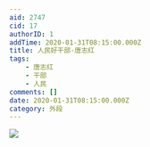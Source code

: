 ```yaml
---
aid: 2747
cid: 17
authorID: 1
addTime: 2020-01-31T08:15:00.000Z
title: 人民好干部-唐志红
tags:
    - 唐志红
    - 干部
    - 人民
comments: []
date: 2020-01-31T08:15:00.000Z
category: 外段
---
```


![](https://i.loli.net/2020/01/31/ZM3NeXTYEVgtpAb.jpg)
